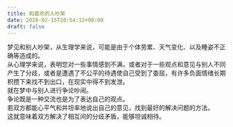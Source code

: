 ```yaml
---
title: 和喜欢的人吵架
date: 2020-02-15T20:54:12+08:00
draft: false
---
```


梦见和别人吵架，从生理学来说，可能是由于个体劳累、天气变化、以及睡姿不正确等造成的。<br>
从心理学来说，表明您对一些事情感到不满，或者对于一些观点和意见与别人不同产生了分歧，或者是遭遇了不公平的待遇使自己受到了委屈，有许多负面情绪长期积攒下来找不到出口，在现实中得不到发泄。<br>
就在梦中与别人进行争论吵闹。<br>
争论既是一种交流也是为了表达自己的观点。<br>
若双方都能心平气和并坦率地说出自己的意见，找到最好的解决问题的方法。<br>
这就意味着双方解决了相互间的分歧矛盾，能够坦诚相待。<br>
